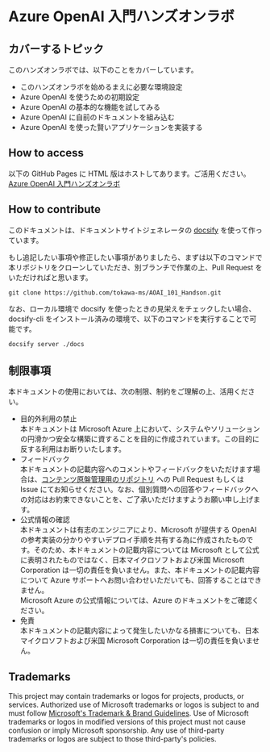 # Azure OpenAI 入門ハンズオンラボ
## カバーするトピック
このハンズオンラボでは、以下のことをカバーしています。

- このハンズオンラボを始めるまえに必要な環境設定
- Azure OpenAI を使うための初期設定
- Azure OpenAI の基本的な機能を試してみる
- Azure OpenAI に自前のドキュメントを組み込む
- Azure OpenAI を使った賢いアプリケーションを実装する

## How to access
以下の GitHub Pages に HTML 版はホストしてあります。ご活用ください。
[Azure OpenAI 入門ハンズオンラボ](https://tokawa-ms.github.io/AOAI_101_Handson/#/)

## How to contribute
このドキュメントは、ドキュメントサイトジェネレータの [docsify](https://docsify.js.org/#/) を使って作っています。

もし追記したい事項や修正したい事項がありましたら、まずは以下のコマンドで本リポジトリをクローンしていただき、別ブランチで作業の上、Pull Request をいただければと思います。

```
git clone https://github.com/tokawa-ms/AOAI_101_Handson.git
```

なお、ローカル環境で docsify を使ったときの見栄えをチェックしたい場合、docsify-cli をインストール済みの環境で、以下のコマンドを実行することで可能です。

```
docsify server ./docs
```

## 制限事項

本ドキュメントの使用においては、次の制限、制約をご理解の上、活用ください。

+ 目的外利用の禁止  
本ドキュメントは Microsoft Azure 上において、システムやソリューションの円滑かつ安全な構築に資することを目的に作成されています。この目的に反する利用はお断りいたします。
+ フィードバック  
本ドキュメントの記載内容へのコメントやフィードバックをいただけます場合は、[コンテンツ原盤管理用のリポジトリ](https://github.com/tokawa-ms/AOAI_101_Handson) への Pull Request もしくは Issue にてお知らせください。なお、個別質問への回答やフィードバックへの対応はお約束できないことを、ご了承いただけますようお願い申し上げます。
+ 公式情報の確認  
本ドキュメントは有志のエンジニアにより、Microsoft が提供する OpenAI の参考実装の分かりやすいデプロイ手順を共有する為に作成されたものです。そのため、本ドキュメントの記載内容については Microsoft として公式に表明されたものではなく、日本マイクロソフトおよび米国 Microsoft Corporation は一切の責任を負いません。また、本ドキュメントの記載内容について Azure サポートへお問い合わせいただいても、回答することはできません。  
Microsoft Azure の公式情報については、Azure のドキュメントをご確認ください。
+ 免責  
本ドキュメントの記載内容によって発生したいかなる損害についても、日本マイクロソフトおよび米国 Microsoft Corporation は一切の責任を負いません。

## Trademarks

This project may contain trademarks or logos for projects, products, or services. Authorized use of Microsoft 
trademarks or logos is subject to and must follow 
[Microsoft's Trademark & Brand Guidelines](https://www.microsoft.com/en-us/legal/intellectualproperty/trademarks/usage/general).
Use of Microsoft trademarks or logos in modified versions of this project must not cause confusion or imply Microsoft sponsorship.
Any use of third-party trademarks or logos are subject to those third-party's policies.